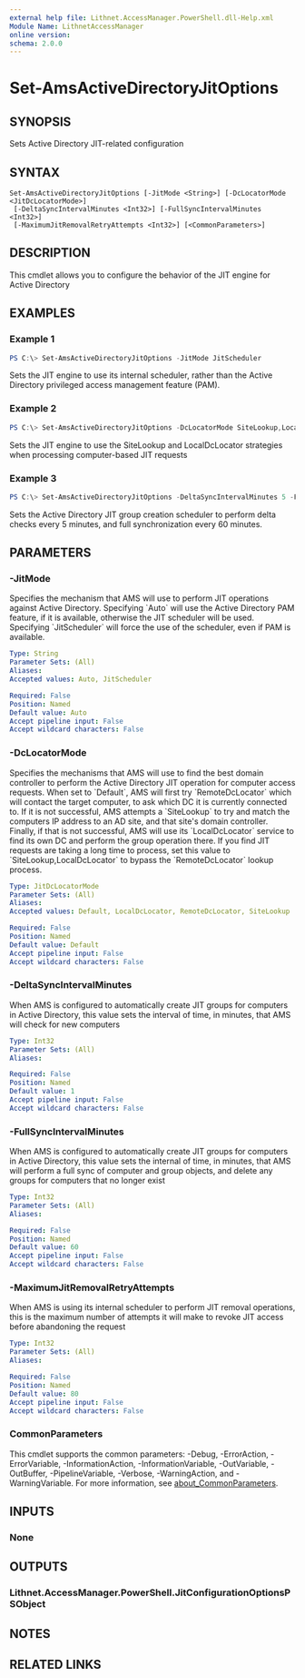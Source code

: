 ```yaml
---
external help file: Lithnet.AccessManager.PowerShell.dll-Help.xml
Module Name: LithnetAccessManager
online version:
schema: 2.0.0
---
```


# Set-AmsActiveDirectoryJitOptions

## SYNOPSIS
Sets Active Directory JIT-related configuration

## SYNTAX

```
Set-AmsActiveDirectoryJitOptions [-JitMode <String>] [-DcLocatorMode <JitDcLocatorMode>]
 [-DeltaSyncIntervalMinutes <Int32>] [-FullSyncIntervalMinutes <Int32>]
 [-MaximumJitRemovalRetryAttempts <Int32>] [<CommonParameters>]
```

## DESCRIPTION
This cmdlet allows you to configure the behavior of the JIT engine for Active Directory

## EXAMPLES

### Example 1
```powershell
PS C:\> Set-AmsActiveDirectoryJitOptions -JitMode JitScheduler
```

Sets the JIT engine to use its internal scheduler, rather than the Active Directory privileged access management feature (PAM).

### Example 2
```powershell
PS C:\> Set-AmsActiveDirectoryJitOptions -DcLocatorMode SiteLookup,LocalDcLocator
```

Sets the JIT engine to use the SiteLookup and LocalDcLocator strategies when processing computer-based JIT requests

### Example 3
```powershell
PS C:\> Set-AmsActiveDirectoryJitOptions -DeltaSyncIntervalMinutes 5 -FullSyncIntervalMinutes 60
```

Sets the Active Directory JIT group creation scheduler to perform delta checks every 5 minutes, and full synchronization every 60 minutes.

## PARAMETERS

### -JitMode
Specifies the mechanism that AMS will use to perform JIT operations against Active Directory.
Specifying \`Auto\` will use the Active Directory PAM feature, if it is available, otherwise the JIT scheduler will be used.
Specifying \`JitScheduler\` will force the use of the scheduler, even if PAM is available.

```yaml
Type: String
Parameter Sets: (All)
Aliases:
Accepted values: Auto, JitScheduler

Required: False
Position: Named
Default value: Auto
Accept pipeline input: False
Accept wildcard characters: False
```

### -DcLocatorMode
Specifies the mechanisms that AMS will use to find the best domain controller to perform the Active Directory JIT operation for computer access requests.
When set to \`Default\`, AMS will first try \`RemoteDcLocator\` which will contact the target computer, to ask which DC it is currently connected to.
If it is not successful, AMS attempts a \`SiteLookup\` to try and match the computers IP address to an AD site, and that site's domain controller.
Finally, if that is not successful, AMS will use its \`LocalDcLocator\` service to find its own DC and perform the group operation there.
If you find JIT requests are taking a long time to process, set this value to \`SiteLookup,LocalDcLocator\` to bypass the \`RemoteDcLocator\` lookup process.

```yaml
Type: JitDcLocatorMode
Parameter Sets: (All)
Aliases:
Accepted values: Default, LocalDcLocator, RemoteDcLocator, SiteLookup

Required: False
Position: Named
Default value: Default
Accept pipeline input: False
Accept wildcard characters: False
```

### -DeltaSyncIntervalMinutes
When AMS is configured to automatically create JIT groups for computers in Active Directory, this value sets the interval of time, in minutes, that AMS will check for new computers

```yaml
Type: Int32
Parameter Sets: (All)
Aliases:

Required: False
Position: Named
Default value: 1
Accept pipeline input: False
Accept wildcard characters: False
```

### -FullSyncIntervalMinutes
When AMS is configured to automatically create JIT groups for computers in Active Directory, this value sets the internal of time, in minutes, that AMS will perform a full sync of computer and group objects, and delete any groups for computers that no longer exist

```yaml
Type: Int32
Parameter Sets: (All)
Aliases:

Required: False
Position: Named
Default value: 60
Accept pipeline input: False
Accept wildcard characters: False
```

### -MaximumJitRemovalRetryAttempts
When AMS is using its internal scheduler to perform JIT removal operations, this is the maximum number of attempts it will make to revoke JIT access before abandoning the request

```yaml
Type: Int32
Parameter Sets: (All)
Aliases:

Required: False
Position: Named
Default value: 80
Accept pipeline input: False
Accept wildcard characters: False
```

### CommonParameters
This cmdlet supports the common parameters: -Debug, -ErrorAction, -ErrorVariable, -InformationAction, -InformationVariable, -OutVariable, -OutBuffer, -PipelineVariable, -Verbose, -WarningAction, and -WarningVariable. For more information, see [about_CommonParameters](http://go.microsoft.com/fwlink/?LinkID=113216).

## INPUTS

### None
## OUTPUTS

### Lithnet.AccessManager.PowerShell.JitConfigurationOptionsPSObject
## NOTES

## RELATED LINKS
